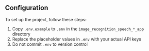 ## Configuration

To set up the project, follow these steps:

1. Copy `.env.example` to `.env` in the `image_recognition_speech_*_app` directory
2. Replace the placeholder values in `.env` with your actual API keys
3. Do not commit `.env` to version control